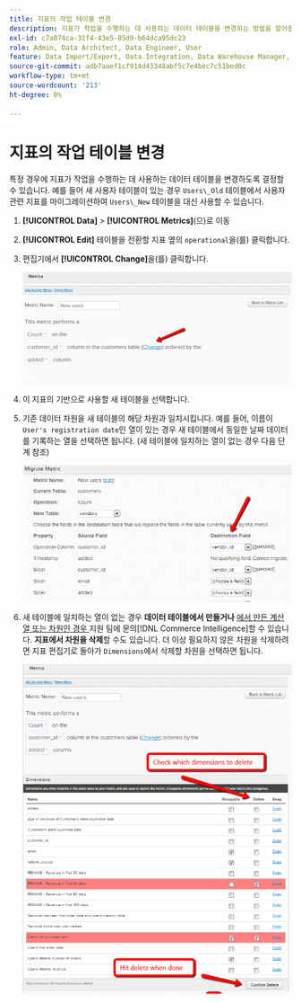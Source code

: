 ```yaml
---
title: 지표의 작업 테이블 변경
description: 지표가 작업을 수행하는 데 사용하는 데이터 테이블을 변경하는 방법을 알아봅니다.
exl-id: c7a074ca-31f4-43e5-85d9-b64dca95dc23
role: Admin, Data Architect, Data Engineer, User
feature: Data Import/Export, Data Integration, Data Warehouse Manager, Commerce Tables
source-git-commit: adb7aaef1cf914d43348abf5c7e4bec7c51bed0c
workflow-type: tm+mt
source-wordcount: '213'
ht-degree: 0%

---
```


# 지표의 작업 테이블 변경

특정 경우에 지표가 작업을 수행하는 데 사용하는 데이터 테이블을 변경하도록 결정할 수 있습니다. 예를 들어 새 사용자 테이블이 있는 경우 `Users\_Old` 테이블에서 사용자 관련 지표를 마이그레이션하여 `Users\_New` 테이블을 대신 사용할 수 있습니다.

1. **[!UICONTROL Data]** > **[!UICONTROL Metrics]**(으)로 이동
1. **[!UICONTROL Edit]** 테이블을 전환할 지표 옆의 `operational`을(를) 클릭합니다.
1. 편집기에서 **[!UICONTROL Change]**&#x200B;을(를) 클릭합니다.

   ![](../../assets/change-metrics-1.png)
1. 이 지표의 기반으로 사용할 새 테이블을 선택합니다.
1. 기존 데이터 차원을 새 테이블의 해당 차원과 일치시킵니다. 예를 들어, 이름이 `User's registration date`인 열이 있는 경우 새 테이블에서 동일한 날짜 데이터를 기록하는 열을 선택하면 됩니다. (새 테이블에 일치하는 열이 없는 경우 다음 단계 참조)

   ![](../../assets/change-metrics-2.png)

1. 새 테이블에 일치하는 열이 없는 경우 **데이터 테이블에서 만들거나** [에서 만든 계산 열 또는 차원인 경우 ](https://experienceleague.adobe.com/docs/commerce-knowledge-base/kb/troubleshooting/miscellaneous/mbi-service-policies.html)지원 팀에 문의[!DNL Commerce Intelligence]할 수 있습니다. **지표에서 차원을 삭제**&#x200B;할 수도 있습니다. 더 이상 필요하지 않은 차원을 삭제하려면 지표 편집기로 돌아가 `Dimensions`에서 삭제할 차원을 선택하면 됩니다.

   ![](../../assets/change-metrics-3.png)
